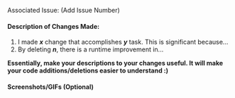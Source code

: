 Associated Issue: (Add Issue Number)

#### Description of Changes Made:  
1. I made **_x_** change that accomplishes **_y_** task.  This is significant because...   
2. By deleting **_n_**, there is a runtime improvement in...  

**Essentially, make your descriptions to your changes useful.  It will make your code additions/deletions easier to understand :)**

#### Screenshots/GIFs (Optional)

